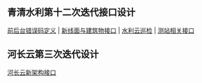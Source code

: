 <!-- START doctoc generated TOC please keep comment here to allow auto update -->
<!-- DON'T EDIT THIS SECTION, INSTEAD RE-RUN doctoc TO UPDATE -->

## 青清水利第十二次迭代接口设计

[前后台错误码定义](https://github.com/hyswqqsl/wiki/blob/master/qqsl_error_code.md) | [新线面与建筑物接口](https://github.com/hyswqqsl/wiki/blob/master/%E7%BA%BF%E9%9D%A2%E4%B8%8E%E5%BB%BA%E7%AD%91%E7%89%A9%E6%8E%A5%E5%8F%A3.md) | [水利云巡检](https://github.com/hyswqqsl/wiki/blob/master/twleen/%E6%B0%B4%E5%88%A9%E4%BA%91%E7%AC%AC%E5%8D%81%E4%BA%8C%E6%AC%A1%E8%BF%AD%E4%BB%A3%E6%8E%A5%E5%8F%A3.md) | [测站相关接口](https://github.com/hyswqqsl/wiki/blob/master/station.md)

## 河长云第三次迭代设计

[河长云新架构接口](https://github.com/hyswqqsl/wiki/blob/master/%E6%B2%B3%E9%95%BF%E4%BA%91%E6%96%B0%E6%9E%B6%E6%9E%84.md)


